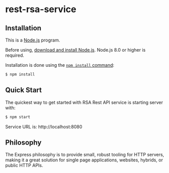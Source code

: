 # rest-rsa-service

## Installation

This is a [Node.js](https://nodejs.org/en/) program.

Before using, [download and install Node.js](https://nodejs.org/en/download/).
Node.js 8.0 or higher is required.

Installation is done using the
[`npm install` command](https://docs.npmjs.com/getting-started/installing-npm-packages-locally):

```bash
$ npm install
```

## Quick Start

  The quickest way to get started with RSA Rest API service is starting server with:

```bash
$ npm start
```
  Service URL is: http://localhost:8080

## Philosophy

  The Express philosophy is to provide small, robust tooling for HTTP servers, making
  it a great solution for single page applications, websites, hybrids, or public
  HTTP APIs.
